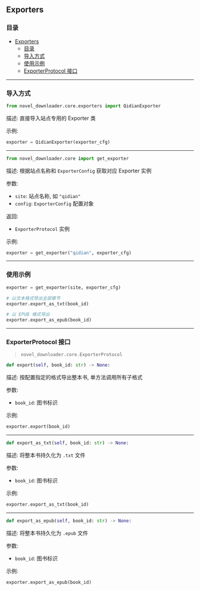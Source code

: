 ## Exporters

### 目录

- [Exporters](#exporters)
  - [目录](#目录)
  - [导入方式](#导入方式)
  - [使用示例](#使用示例)
  - [ExporterProtocol 接口](#exporterprotocol-接口)

---

### 导入方式

```python
from novel_downloader.core.exporters import QidianExporter
```

描述: 直接导入站点专用的 Exporter 类

示例:

```python
exporter = QidianExporter(exporter_cfg)
```

---

```python
from novel_downloader.core import get_exporter
```

描述: 根据站点名称和 `ExporterConfig` 获取对应 Exporter 实例

参数:

* `site`: 站点名称, 如 `"qidian"`
* `config`: `ExporterConfig` 配置对象

返回:

* `ExporterProtocol` 实例

示例:

```python
exporter = get_exporter("qidian", exporter_cfg)
```

---

### 使用示例

```python
exporter = get_exporter(site, exporter_cfg)

# 以文本格式导出全部章节
exporter.export_as_txt(book_id)

# 以 EPUB 格式导出
exporter.export_as_epub(book_id)
```

---

### ExporterProtocol 接口

> `novel_downloader.core.ExporterProtocol`

```python
def export(self, book_id: str) -> None:
```

描述: 按配置指定的格式导出整本书, 单方法调用所有子格式

参数:

* `book_id`: 图书标识

示例:

```python
exporter.export(book_id)
```

---

```python
def export_as_txt(self, book_id: str) -> None:
```

描述: 将整本书持久化为 `.txt` 文件

参数:

* `book_id`: 图书标识

示例:

```python
exporter.export_as_txt(book_id)
```

---

```python
def export_as_epub(self, book_id: str) -> None:
```

描述: 将整本书持久化为 `.epub` 文件

参数:

* `book_id`: 图书标识

示例:

```python
exporter.export_as_epub(book_id)
```
